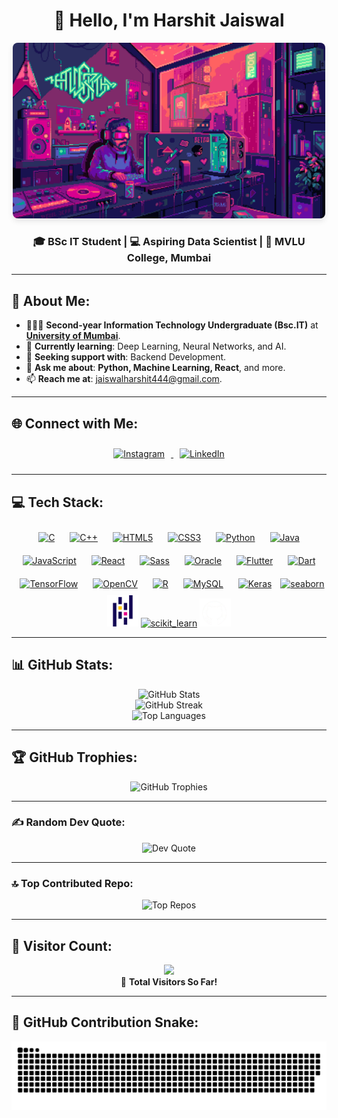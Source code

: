 <h1 align="center">👋 Hello, I'm Harshit Jaiswal </h1> 
<div align="center">
    <img src="coder.gif" alt="Coder Gif" style="width:500px; border-radius: 8px; box-shadow: 0 4px 10px rgba(0, 0, 0, 0.1);"/>
</div>
<h3 align="center">🎓 BSc IT Student | 💻 Aspiring Data Scientist | 📍 MVLU College, Mumbai</h3>

---

## 💫 **About Me**:
- 👩🏻‍💻 **Second-year Information Technology Undergraduate (Bsc.IT)** at **[University of Mumbai](https://mu.ac.in/)**.<br>
- 🔭 **Currently learning**: Deep Learning, Neural Networks, and AI.<br> 
- 🤝 **Seeking support with**: Backend Development.<br>
- 💬 **Ask me about**: **Python, Machine Learning, React**, and more.<br>
- 📫 **Reach me at**: [jaiswalharshit444@gmail.com](mailto:jaiswalharshit444@gmail.com).

---

## 🌐 **Connect with Me**:
<div align="center">
    <a href="https://www.instagram.com/harshitttt.018/" target="_blank">
        <img src="https://upload.wikimedia.org/wikipedia/commons/a/a5/Instagram_icon.png" alt="Instagram" style="width:40px; height:40px; margin: 10px;">
    </a>
    <a href="https://www.linkedin.com/in/harshit-jaiswal-a05835298/" target="_blank">
        <img src="https://upload.wikimedia.org/wikipedia/commons/c/ca/LinkedIn_logo_initials.png" alt="LinkedIn" style="width:40px; height:40px; margin: 10px;">
    </a>
</div>

---

## 💻 **Tech Stack**:
<div align="center">  
<a href="https://www.cprogramming.com/" target="_blank"><img style="margin: 10px" src="https://profilinator.rishav.dev/skills-assets/c-original.svg" alt="C" height="50" /></a>  
<a href="https://www.cplusplus.com/" target="_blank"><img style="margin: 10px" src="https://profilinator.rishav.dev/skills-assets/cplusplus-original.svg" alt="C++" height="50" /></a>  
<a href="https://en.wikipedia.org/wiki/HTML5" target="_blank"><img style="margin: 10px" src="https://profilinator.rishav.dev/skills-assets/html5-original-wordmark.svg" alt="HTML5" height="60" /></a>  
<a href="https://www.w3schools.com/css/" target="_blank"><img style="margin: 10px" src="https://profilinator.rishav.dev/skills-assets/css3-original-wordmark.svg" alt="CSS3" height="60" /></a>  
<a href="https://www.python.org/" target="_blank"><img style="margin: 10px" src="https://profilinator.rishav.dev/skills-assets/python-original.svg" alt="Python" height="50" /></a>  
<a href="https://www.java.com/" target="_blank"><img style="margin: 10px" src="https://profilinator.rishav.dev/skills-assets/java-original-wordmark.svg" alt="Java" height="60" /></a>  
<a href="https://www.javascript.com/" target="_blank"><img style="margin: 10px" src="https://profilinator.rishav.dev/skills-assets/javascript-original.svg" alt="JavaScript" height="50" /></a>  
<a href="https://reactjs.org/" target="_blank"><img style="margin: 10px" src="https://profilinator.rishav.dev/skills-assets/react-original-wordmark.svg" alt="React" height="50" /></a>  
<a href="https://sass-lang.com/" target="_blank"><img style="margin: 10px" src="https://profilinator.rishav.dev/skills-assets/sass-original.svg" alt="Sass" height="50" /></a>  
<a href="https://www.oracle.com/in/index.html" target="_blank"><img style="margin: 10px" src="https://profilinator.rishav.dev/skills-assets/oracle-original.svg" alt="Oracle" height="60" /></a>  
<a href="https://flutter.dev/" target="_blank"><img style="margin: 10px" src="https://profilinator.rishav.dev/skills-assets/flutterio-icon.svg" alt="Flutter" height="45" /></a>  
<a href="https://dart.dev/" target="_blank"><img style="margin: 10px" src="https://profilinator.rishav.dev/skills-assets/dartlang-icon.svg" alt="Dart" height="45" /></a>  
<a href="https://www.tensorflow.org/" target="_blank"><img style="margin: 10px" src="https://profilinator.rishav.dev/skills-assets/tensorflow-icon.svg" alt="TensorFlow" height="50" /></a>  
<a href="https://opencv.org/" target="_blank"><img style="margin: 10px" src="https://profilinator.rishav.dev/skills-assets/opencv-icon.svg" alt="OpenCV" height="50" /></a>  
<a href="https://www.r-project.org/" target="_blank"><img style="margin: 10px" src="https://profilinator.rishav.dev/skills-assets/r.svg" alt="R" height="45" /></a>  
<a href="https://www.mysql.com/" target="_blank"><img style="margin: 10px" src="https://profilinator.rishav.dev/skills-assets/mysql-original-wordmark.svg" alt="MySQL" height="60" /></a>  
<a href="https://keras.io/" target="_blank"><img style="margin: 10px" src="https://profilinator.rishav.dev/skills-assets/keras.png" alt="Keras" height="45" /></a> 
<a target="_blank" href="https://seaborn.io/" style="display: inline-block;"><img src="https://seaborn.pydata.org/_images/logo-mark-lightbg.svg" alt="seaborn" width="50" height="50" /></a>
<a target="_blank" href="https://raw.githubusercontent.com/devicons/devicon/2ae2a900d2f041da66e950e4d48052658d850630/icons/pandas/pandas-original.svg" style="display: inline-block;"><img src="https://raw.githubusercontent.com/devicons/devicon/2ae2a900d2f041da66e950e4d48052658d850630/icons/pandas/pandas-original.svg" alt="pandas" width="50" height="50" /></a>
<a target="_blank" href="https://upload.wikimedia.org/wikipedia/commons/0/05/Scikit_learn_logo_small.svg" style="display: inline-block;"><img src="https://upload.wikimedia.org/wikipedia/commons/0/05/Scikit_learn_logo_small.svg" alt="scikit_learn" width="50" height="50" /></a> <img src="GitHub 1.png" alt="Coder Gif" style="width:50px;"/>
</div>

---

## 📊 **GitHub Stats**:
<div align="center"> 
    <img src="https://github-readme-stats.vercel.app/api?username=harshitt018&theme=blue-green&hide_border=true&count_private=true&include_all_commits=true" alt="GitHub Stats"/><br/>
    <img src="https://github-readme-streak-stats.herokuapp.com/?user=harshitt018&theme=blue-green&hide_border=true" alt="GitHub Streak"/><br/>
    <img src="https://github-readme-stats.vercel.app/api/top-langs/?username=harshitt018&theme=blue-green&hide_border=true&layout=compact" alt="Top Languages"/>
</div>

---

## 🏆 **GitHub Trophies**:
<div align="center">
    <img src="https://github-profile-trophy.vercel.app/?username=harshitt018&theme=radical&no-frame=true&no-bg=true&margin-w=4" alt="GitHub Trophies"/>
</div>

---

### ✍️ **Random Dev Quote**:
<div align="center">
    <img src="https://quotes-github-readme.vercel.app/api?type=horizontal&theme=dark" alt="Dev Quote"/>
</div>

---

### 🔝 **Top Contributed Repo**:
<div align="center">
    <img src="https://github-contributor-stats.vercel.app/api?username=harshitt018&limit=5&theme=dark&combine_all_yearly_contributions=true" alt="Top Repos"/>
</div>

---

## 🌟 **Visitor Count**:
<div align="center">
        
[![](https://visitcount.itsvg.in/api?id=harshitt018&icon=5&color=1)](https://visitcount.itsvg.in)  
👀 **Total Visitors So Far!**
</div>

---

## 🐍 GitHub Contribution Snake:
<picture>
  <source media="(prefers-color-scheme: dark)" srcset="https://raw.githubusercontent.com/harshitt018/harshitt018/output/github-snake-dark.svg" />
  <source media="(prefers-color-scheme: light)" srcset="https://raw.githubusercontent.com/harshitt018/harshitt018/output/github-snake.svg" />
  <img alt="github-snake" src="https://raw.githubusercontent.com/harshitt018/harshitt018/output/github-snake.svg" />
</picture>

